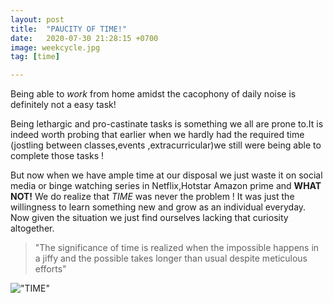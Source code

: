 ```yaml
---
layout: post
title:  "PAUCITY OF TIME!"
date:   2020-07-30 21:28:15 +0700
image: weekcycle.jpg
tag: [time]

---
```


Being able to *work* from home amidst the cacophony of daily noise is definitely not a easy task!  

Being lethargic and pro-castinate tasks is something we all are prone to.It is indeed worth probing that earlier when we hardly had the required time (jostling between classes,events ,extracurricular)we still were being able to complete those tasks !

But now when we have ample time at our disposal we just waste it on social media or binge watching series in Netflix,Hotstar Amazon prime and **WHAT NOT!**
We do realize that *TIME* was never the problem ! It was just the willingness to learn something new and grow as an individual everyday.
Now given the situation we just find ourselves lacking that curiosity  altogether.

>"The significance of time is realized when the impossible happens in a jiffy and the possible takes longer than usual despite meticulous efforts"

!["TIME"](https://affinity-numerology.com/images/article/significance-of-time-404.jpg#thumbnail)






